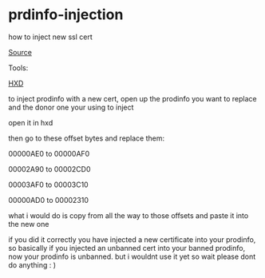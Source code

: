 # prdinfo-injection
how to inject new ssl cert


[Source](https://switchbrew.org/wiki/Calibration)

Tools:

[HXD](https://mh-nexus.de/en/hxd/)


to inject prodinfo with a new cert, open up the prodinfo you want to replace and the donor one your using to inject

open it in hxd

then go to these offset bytes and replace them:


00000AE0 to 00000AF0

00002A90 to 00002CD0

00003AF0 to 00003C10

00000AD0 to 00002310

what i would do is copy from all the way to those offsets and paste it into the new one

if you did it correctly you have injected a new certificate into your prodinfo, so basically if you injected an unbanned cert into your banned prodinfo, now your prodinfo is unbanned. but i wouldnt use it yet so wait please dont do anything : )
